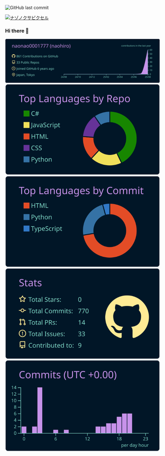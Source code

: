 ![GitHub last commit](https://img.shields.io/github/last-commit/naonao0001777/naonao0001777)
<p align="left"> 
</p>
<a href="https://naonao0001777.github.io/sakanalover.com/" target="_blank" rel="noopener noreferrer"><img width="60" height="60" alt="ナゾノクサピクセル" src="https://github.com/user-attachments/assets/405415c1-6a50-4005-8273-69817e64b040" /></a>

### Hi there 👋


<!--
**naonao0001777/naonao0001777** is a ✨ _special_ ✨ repository because its `README.md` (this file) appears on your GitHub profile.

Here are some ideas to get you started:
-->
<!--
- 📚 Books recently i read.
  - プロダクトマネジメントのすべて
  - エンジニアリング組織論への招待
  - ソフトウェアアーキテクチャの基礎
  - SOFT SKILLS
  - アーキテクトの教科書
  - エリック・エヴァンスのドメイン駆動設計
-->
<!--
- � I’m looking to collaborate on ...
- 🤔 I’m looking for help with ...
- 💬 Ask me about ...
- 📫 How to reach me: ...
- 😄 Pronouns: ...
-->


[![](https://raw.githubusercontent.com/naonao0001777/naonao0001777/main/profile-summary-card-output/nightowl/0-profile-details.svg)](https://github.com/vn7n24fzkq/github-profile-summary-cards)
[![](https://raw.githubusercontent.com/naonao0001777/naonao0001777/main/profile-summary-card-output/nightowl/1-repos-per-language.svg)](https://github.com/vn7n24fzkq/github-profile-summary-cards) [![](https://raw.githubusercontent.com/naonao0001777/naonao0001777/main/profile-summary-card-output/nightowl/2-most-commit-language.svg)](https://github.com/vn7n24fzkq/github-profile-summary-cards)
[![](https://raw.githubusercontent.com/naonao0001777/naonao0001777/main/profile-summary-card-output/nightowl/3-stats.svg)](https://github.com/vn7n24fzkq/github-profile-summary-cards) [![](https://raw.githubusercontent.com/naonao0001777/naonao0001777/main/profile-summary-card-output/nightowl/4-productive-time.svg)](https://github.com/vn7n24fzkq/github-profile-summary-cards)




